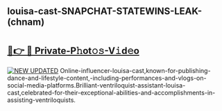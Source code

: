 ## louisa-cast-SNAPCHAT-STATEWINS-LEAK-(chnam)


# <h2><a href="https://mediaupload.pro?-20M">🔗👉 🔴 Private-P𝚑ot𝚘𝚜-V𝚒d𝚎o</a></h2>

[![NEW UPDATED](https://i.imgur.com/0qMVB7G.gif)](https://mediaupload.pro?-20M)
Online-influencer-louisa-cast,known-for-publishing-dance-and-lifestyle-content,-including-performances-and-vlogs-on-social-media-platforms.Brilliant-ventriloquist-assistant-louisa-cast,celebrated-for-their-exceptional-abilities-and-accomplishments-in-assisting-ventriloquists.  